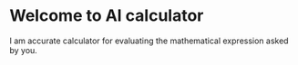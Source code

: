 # Welcome to AI calculator

I am accurate calculator for evaluating the mathematical expression asked by you.
